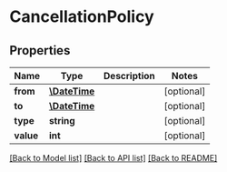 # CancellationPolicy

## Properties
Name | Type | Description | Notes
------------ | ------------- | ------------- | -------------
**from** | [**\DateTime**](\DateTime.md) |  | [optional] 
**to** | [**\DateTime**](\DateTime.md) |  | [optional] 
**type** | **string** |  | [optional] 
**value** | **int** |  | [optional] 

[[Back to Model list]](../../README.md#documentation-for-models) [[Back to API list]](../../README.md#documentation-for-api-endpoints) [[Back to README]](../../README.md)

